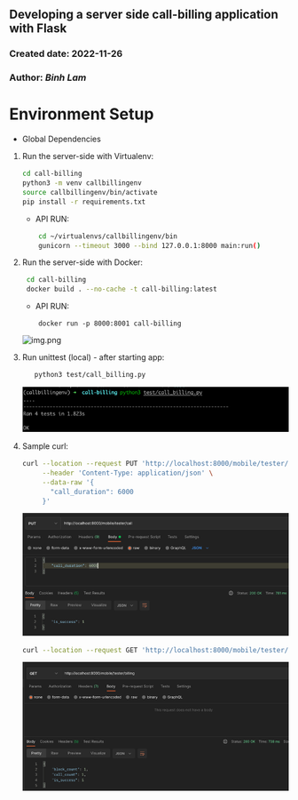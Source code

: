 ## Developing a server side call-billing application with Flask
### Created date: 2022-11-26
### Author: *Binh Lam*

# Environment Setup
* Global Dependencies
1. Run the server-side with Virtualenv:

    ```sh
    cd call-billing
    python3 -m venv callbillingenv
    source callbillingenv/bin/activate
    pip install -r requirements.txt
    ```
    * API RUN:
    ```sh
        cd ~/virtualenvs/callbillingenv/bin
        gunicorn --timeout 3000 --bind 127.0.0.1:8000 main:run()
    ```

2. Run the server-side with Docker:
   ```sh
    cd call-billing
    docker build . --no-cache -t call-billing:latest
    ```
    * API RUN:
    ```
        docker run -p 8000:8001 call-billing
    ```
   ![img.png](pkg/static/img.png)   

3. Run unittest (local) - after starting app:
   ```sh
      python3 test/call_billing.py
   ```
   ![img_1.png](pkg/static/img_1.png)

4. Sample curl:
   ```sh
   curl --location --request PUT 'http://localhost:8000/mobile/tester/call' \
        --header 'Content-Type: application/json' \
        --data-raw '{
          "call_duration": 6000
        }'
   ```
   ![img_2.png](pkg/static/img_2.png)

   ```sh
   curl --location --request GET 'http://localhost:8000/mobile/tester/billing'
   ```
   ![img_3.png](pkg/static/img_3.png)

   